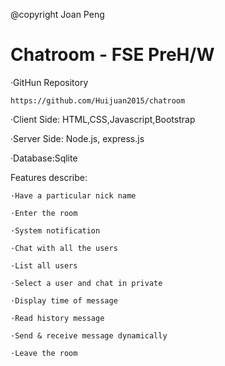 @copyright Joan Peng
# Chatroom - FSE PreH/W

·GitHun Repository

    https://github.com/Huijuan2015/chatroom
    

·Client Side: HTML,CSS,Javascript,Bootstrap

·Server Side: Node.js, express.js

·Database:Sqlite


Features describe:

    ·Have a particular nick name
    
    ·Enter the room
    
    ·System notification
    
    ·Chat with all the users
    
    ·List all users
    
    ·Select a user and chat in private
    
    ·Display time of message
    
    ·Read history message
    
    ·Send & receive message dynamically
    
    ·Leave the room
